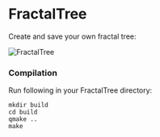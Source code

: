 # FractalTree
Create and save your own fractal tree:

![FractalTree](http://indidude.de/stuff/fractalTree.png)

### Compilation ###

Run following in your FractalTree directory:
```
mkdir build
cd build
qmake ..
make
```
